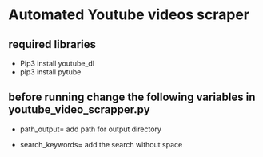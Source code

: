 # Automated Youtube videos scraper

## required libraries

* Pip3 install youtube_dl
* pip3 install pytube

## before running change the following variables in youtube_video_scrapper.py

* path_output= add path for output directory 

* search_keywords= add the search without space

